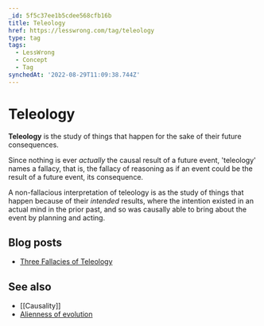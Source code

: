 ```yaml
---
_id: 5f5c37ee1b5cdee568cfb16b
title: Teleology
href: https://lesswrong.com/tag/teleology
type: tag
tags:
  - LessWrong
  - Concept
  - Tag
synchedAt: '2022-08-29T11:09:38.744Z'
---
```

# Teleology

**Teleology** is the study of things that happen for the sake of their future consequences.

Since nothing is ever *actually* the causal result of a future event, 'teleology' names a fallacy, that is, the fallacy of reasoning as if an event could be the result of a future event, its consequence.

A non-fallacious interpretation of teleology is as the study of things that happen because of their *intended* results, where the intention existed in an actual mind in the prior past, and so was causally able to bring about the event by planning and acting.

Blog posts
----------

*   [Three Fallacies of Teleology](http://lesswrong.com/lw/te/three_fallacies_of_teleology/)

See also
--------

*   [[Causality]]
*   [Alienness of evolution](https://wiki.lesswrong.com/wiki/Alienness_of_evolution)